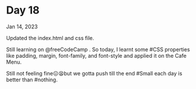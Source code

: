 # Day 18

Jan 14, 2023

Updated the index.html and css file. <br>

Still learning on 
@freeCodeCamp
. So today, I learnt some #CSS properties like padding, margin, font-family, and font-style and applied it on the Cafe Menu.

Still not feeling fine😖😫but we gotta push till the end
#Small each day is better than #nothing.